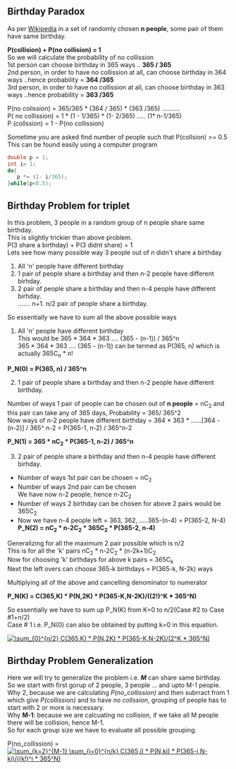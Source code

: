 ## Birthday Paradox
As per [Wikipedia](https://en.wikipedia.org/wiki/Birthday_problem) in a set of randomly chosen __n people__, some pair of them have same birthday.  

__P(collision) + P(no collision) = 1__  
So we will calculate the probability of no collission   
1st person can choose birthday in 365 ways .. __365 / 365__  
2nd person, in order to have no collission at all, can choose birthday in 364 ways ..hence probability = __364 /365__  
3rd person, in order to have no collission at all, can choose birthday in 363 ways ..hence probability = __363 /365__  

P(no colission) = 365/365 * (364 / 365) * (363 /365) ..........  
P( no collission) = 1 * (1 - 1/365) * (1- 2/365) ..... (1* n-1/365)  
P (collssion) = 1 - P(no collission)  

Sometime you are asked find number of people such that P(collsion) >= 0.5  
This can be found easily using a computer program  

```c
double p = 1;
int i= 1;
do{
   p *= (1- i/365);
}while(p<0.5);
```
## Birthday Problem for triplet
In this problem, 3 people in a random group of n people share same birthday.  
This is slightly trickier than above problem.  
P(3 share a birthday) + P(3 didnt share) = 1  
Lets see how many possible way 3 people out of n didn't share a birthday  
1. All 'n' people have different birthday
2. 1 pair of people share a birthday and then n-2 people have different birhday.  
3. 2 pair of people share a birthday and then n-4 people have different birhday.  
.......
n+1. n/2 pair of people share a birthday.

So essentially we have to sum all the above possible ways  
1. All 'n' people have different birthday  
This would be 365 * 364 * 363 .... (365 - (n-1)) / 365^n  
365 * 364 * 363 .... (365 - (n-1)) can be termed as P(365, n)  which is actually 365C<sub>n</sub>  * n!  

**P_N(0) = P(365, n) / 365^n**  

2. 1 pair of people share a birthday and then n-2 people have different birthday.  

Number of ways 1 pair of people can be chosen out of **__n people__** = nC<sub>2</sub> and this pair can take any of 365 days, Probability = 365/ 365^2   
Now ways of n-2 people have different birthday   = 364 * 363 * ......[364 - (n-2)] / 365^ n-2 = P(365-1, n-2) / 365^n-2  

**P_N(1) = 365 * nC<sub>2</sub> * P(365-1, n-2) / 365^n**  

3. 2 pair of people share a birthday and then n-4 people have different birhday.  

- Number of ways 1st pair can be chosen  = nC<sub>2</sub>
- Number of ways 2nd pair can be chosen  
    We have now n-2 people, hence n-2C<sub>2</sub>  
- Number of ways 2 birthday can be chosen for above 2 pairs would be 365C<sub>2</sub>  
- Now we have n-4 people left = 363, 362, .....365-(n-4) = P(365-2, N-4)  
**P_N(2) = nC<sub>2</sub> * n-2C<sub>2</sub> * 365C<sub>2</sub> * P(365-2, n-4)**  


Generalizing for all the maximum 2 pair possible which is n/2  
This is for all the 'k' pairs nC<sub>2</sub> * n-2C<sub>2</sub> * (n-2k+1)C<sub>2</sub>  
Now for choosing 'k' birthdays for above k pairs = 365C<sub>k</sub>  
Next the left overs can choose 365-k birthdays = P(365-k, N-2k) ways  

Multiplying all of the above and cancelling denominator to numerator  

**P_N(K) = C(365,K) * P(N,2K) * P(365-K,N-2K)/((2!)^K * 365^N)**    

So essentially we have to sum up P_N(K) from K=0 to n/2(Case #2 to Case #1+n/2)  
Case # 1 i.e. P_N(0) can also be obtained by putting k=0 in this equation.  

<a href="https://www.codecogs.com/eqnedit.php?latex=\sum_{0}^{n/2}&space;C(365,K)&space;*&space;P(N,2K)&space;*&space;P(365-K,N-2K)/(2^K&space;*&space;365^N)" target="_blank"><img src="https://latex.codecogs.com/gif.latex?\sum_{0}^{n/2}&space;C(365,K)&space;*&space;P(N,2K)&space;*&space;P(365-K,N-2K)/(2^K&space;*&space;365^N)" title="\sum_{0}^{n/2} C(365,K) * P(N,2K) * P(365-K,N-2K)/(2^K * 365^N)" /></a>     

## Birthday Problem Generalization

Here we will try to generalize the problem i.e.  __*M*__  can share same birthday.  
So we start with first gorup of 2 people, 3 people ... and upto M-1 people.  
Why 2, because we are calculating  *P(no_collission)* and then subrract from 1 which give *P(collission)*
and to have *no collssion*, grouping of people has to start with 2 or more is necessary.    
Why __M-1__: because we are calcuating no collision, if we take all M people there will be collision, hence M-1.  
So for each group size we have to evaluate all possible grouping.  

P(no_collission) = <a href="https://www.codecogs.com/eqnedit.php?latex=\sum_{k=2}^{M-1}&space;\sum_{i=0}^{n/k}&space;C(365,i)&space;*&space;P(N,ki)&space;*&space;P(365-i,N-ki)/((k!)^i&space;*&space;365^N)" target="_blank"><img src="https://latex.codecogs.com/gif.latex?\sum_{k=2}^{M-1}&space;\sum_{i=0}^{n/k}&space;C(365,i)&space;*&space;P(N,ki)&space;*&space;P(365-i,N-ki)/((k!)^i&space;*&space;365^N)" title="\sum_{k=2}^{M-1} \sum_{i=0}^{n/k} C(365,i) * P(N,ki) * P(365-i,N-ki)/((k!)^i * 365^N)" /></a>  

